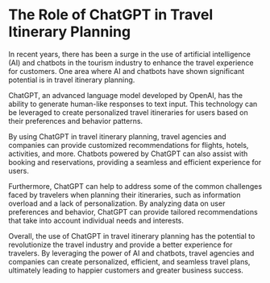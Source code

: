 The Role of ChatGPT in Travel Itinerary Planning
==============================================================

In recent years, there has been a surge in the use of artificial intelligence (AI) and chatbots in the tourism industry to enhance the travel experience for customers. One area where AI and chatbots have shown significant potential is in travel itinerary planning.

ChatGPT, an advanced language model developed by OpenAI, has the ability to generate human-like responses to text input. This technology can be leveraged to create personalized travel itineraries for users based on their preferences and behavior patterns.

By using ChatGPT in travel itinerary planning, travel agencies and companies can provide customized recommendations for flights, hotels, activities, and more. Chatbots powered by ChatGPT can also assist with booking and reservations, providing a seamless and efficient experience for users.

Furthermore, ChatGPT can help to address some of the common challenges faced by travelers when planning their itineraries, such as information overload and a lack of personalization. By analyzing data on user preferences and behavior, ChatGPT can provide tailored recommendations that take into account individual needs and interests.

Overall, the use of ChatGPT in travel itinerary planning has the potential to revolutionize the travel industry and provide a better experience for travelers. By leveraging the power of AI and chatbots, travel agencies and companies can create personalized, efficient, and seamless travel plans, ultimately leading to happier customers and greater business success.
